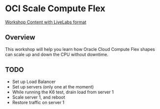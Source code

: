 # OCI Scale Compute Flex

[Workshop Content with LiveLabs format](https://vmleon.github.io/oci-scale-compute-flex/livelabs/workshops/freetier/index.html)

## Overview

This workshop will help you learn how Oracle Cloud Compute Flex shapes can scale up and down the CPU without downtime.

## TODO

- Set up Load Balancer
- Set up servers (only one at the moment)
- While running the K6 test, drain load from server 1
- Scale server 1, and reboot
- Restore traffic on server 1